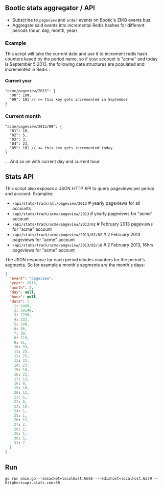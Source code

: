 ## Bootic stats aggregator / API

* Subscribe to `pageview` and `order` events on Bootic's ZMQ events bus.
* Aggregate said events into incremental Redis hashes for different periods (hour, day, month, year)

### Example

This script will take the current date and use it to increment redis hash counters keyed by the period name, so if your account is "acme" and today is September 5 2013, the following data structures are populated and incremented in Redis :

#### Current year

```
"acme/pageview/2013": {
  "08": 100,
  "09": 101 // <= this key gets incremented in September
}
```

### Current month

```
"acme/pageview/2013/09": {
  "01": 10,
  "02": 5,
  "03": 3,
  "04": 23,
  "05": 101 // <= this key gets incremented today
}
```

... And so on with current day and current hour.

## Stats API

This script also exposes a JSON HTTP API to query pageviews per period and account. Examples:

* `/api/stats/track/all/pageview/2013`  # yearly pageviews for all accounts
* `/api/stats/track/acme/pageview/2013` # yearly pageviews for "acme" account
* `/api/stats/track/acme/pageview/2013/02` # February 2013 pageviews for "acme" account
* `/api/stats/track/acme/pageview/2013/02/02` # 2 February 2013 pageviews for "acme" account
* `/api/stats/track/acme/pageview/2013/02/16` # 2 February 2013, 16hrs. pageviews for "acme" account

The JSON response for each period icludes counters for the period's segments. So for example a month's segments are the month's days:

```json
{
  "event": "pageview",
  "year": 2013,
  "month": 2,
  "day": null,
  "hour": null,
  "data": [
    1: 1489,
    2: 50148,
    3: 1250,
    4: 233,
    5: 108,
    6: 56,
    7: 39,
    8: 118,
    9: 51,
    10: 33,
    11: 25,
    12: 25,
    13: 22,
    14: 23,
    15: 10,
    16: 21,
    17: 12,
    18: 8,
    19: 10,
    20: 11,
    21: 6,
    22: 8,
    23: 10,
    24: 1,
    25: 1,
    26: 12,
    27: 2,
    28: 1,
    29: 1,
    30: 5,
    31: 7
  ]
}
```

## Run

    go run main.go --zmsocket=localhost:6666 --redishost=localhost:6379 --httphost=api.stats.com:80

